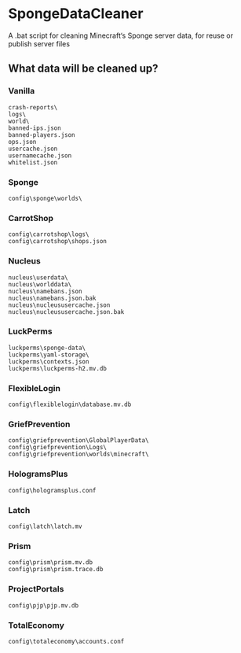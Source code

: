 # SpongeDataCleaner
A .bat script for cleaning Minecraft‘s Sponge server data, for reuse or publish server files

## What data will be cleaned up?

### Vanilla
```
crash-reports\
logs\
world\
banned-ips.json
banned-players.json
ops.json
usercache.json
usernamecache.json
whitelist.json
```

### Sponge
```
config\sponge\worlds\
```

### CarrotShop
```
config\carrotshop\logs\
config\carrotshop\shops.json
```

### Nucleus
```
nucleus\userdata\
nucleus\worlddata\
nucleus\namebans.json
nucleus\namebans.json.bak
nucleus\nucleususercache.json
nucleus\nucleususercache.json.bak
```

### LuckPerms
```
luckperms\sponge-data\
luckperms\yaml-storage\
luckperms\contexts.json
luckperms\luckperms-h2.mv.db
```

### FlexibleLogin
```
config\flexiblelogin\database.mv.db
```

### GriefPrevention
```
config\griefprevention\GlobalPlayerData\
config\griefprevention\Logs\
config\griefprevention\worlds\minecraft\
```

### HologramsPlus
```
config\hologramsplus.conf
```

### Latch
```
config\latch\latch.mv
```

### Prism
```
config\prism\prism.mv.db
config\prism\prism.trace.db
```

### ProjectPortals
```
config\pjp\pjp.mv.db
```

### TotalEconomy
```
config\totaleconomy\accounts.conf
```
